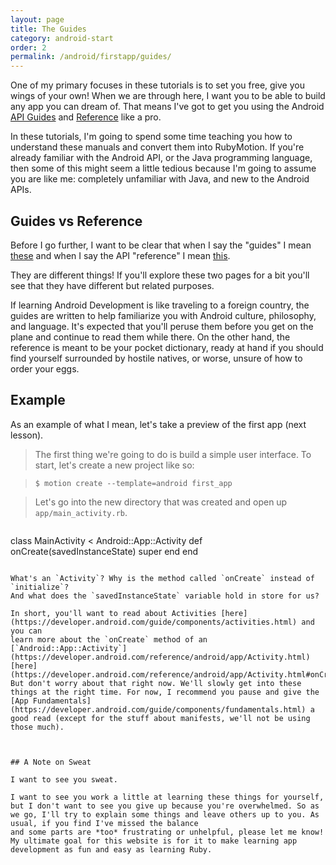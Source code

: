 ```yaml
---
layout: page
title: The Guides
category: android-start
order: 2
permalink: /android/firstapp/guides/
---
```


One of my primary focuses in these tutorials is to set you free, give you wings of your own! When we are through here, I want you to be able to build any app you can dream of. That means I've got to get you using the Android [API Guides](https://developer.android.com/guide/index.html) and [Reference](https://developer.android.com/reference/packages.html) like a pro.

In these tutorials, I'm going to spend some time teaching you how to understand these manuals and convert them into RubyMotion. If you're already familiar with the Android API, or the Java programming language, then some of this might seem a little tedious because I'm going to assume you are like me: completely unfamiliar with Java, and new to the Android APIs.

## Guides vs Reference

Before I go further, I want to be clear that when I say the "guides" I mean [these](https://developer.android.com/guide/index.html) and when I say the API "reference" I mean [this](https://developer.android.com/reference/packages.html).

They are different things! If you'll explore these two pages for a bit you'll see that they have different but
related purposes.

If learning Android Development is like traveling to a foreign country, the guides are written to help familiarize you with Android culture, philosophy, and language. It's expected that you'll peruse them before you get on the plane and continue to read them while there. On the other hand, the reference is meant to be your pocket dictionary, ready at hand if you should find yourself surrounded by hostile natives,
or worse, unsure of how to order your eggs.

## Example

As an example of what I mean, let's take a preview of the first app (next lesson).

> The first thing we're going to do is build a simple user interface.
To start, let's create a new project like so:

> `$ motion create --template=android first_app`

> Let's go into the new directory that was created and open up `app/main_activity.rb`.

>```ruby
class MainActivity < Android::App::Activity
  def onCreate(savedInstanceState)
    super
  end
end
```

What's an `Activity`? Why is the method called `onCreate` instead of `initialize`?
And what does the `savedInstanceState` variable hold in store for us?

In short, you'll want to read about Activities [here](https://developer.android.com/guide/components/activities.html) and you can
learn more about the `onCreate` method of an [`Android::App::Activity`](https://developer.android.com/reference/android/app/Activity.html) [here](https://developer.android.com/reference/android/app/Activity.html#onCreate(android.os.Bundle)). But don't worry about that right now. We'll slowly get into these things at the right time. For now, I recommend you pause and give the [App Fundamentals](https://developer.android.com/guide/components/fundamentals.html) a good read (except for the stuff about manifests, we'll not be using those much).



## A Note on Sweat

I want to see you sweat.

I want to see you work a little at learning these things for yourself, but I don't want to see you give up because you're overwhelmed. So as we go, I'll try to explain some things and leave others up to you. As usual, if you find I've missed the balance
and some parts are *too* frustrating or unhelpful, please let me know! My ultimate goal for this website is for it to make learning app development as fun and easy as learning Ruby.
